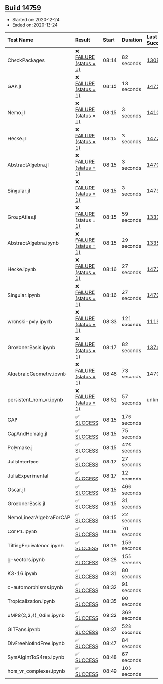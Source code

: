 ## [Build 14759](https://oscarci.mathematik.uni-kl.de/job/oscar/14759/)

* Started on: 2020-12-24
* Ended on: 2020-12-24

| Test Name    | Result | Start | Duration | Last Success | First Failure |
|:-------------|:-------|:------|:---------|:-------------|:--------------|
| CheckPackages | ❌ [FAILURE (status = 1)](https://oscarci.mathematik.uni-kl.de/job/oscar/14759/artifact/logs/build-14759/CheckPackages.log) | 08:14 | 82 seconds | [13085](https://oscarci.mathematik.uni-kl.de/job/oscar/13085/) | [13086](https://oscarci.mathematik.uni-kl.de/job/oscar/13086/) |
| GAP.jl | ❌ [FAILURE (status = 1)](https://oscarci.mathematik.uni-kl.de/job/oscar/14759/artifact/logs/build-14759/GAP.jl.log) | 08:15 | 13 seconds | [14758](https://oscarci.mathematik.uni-kl.de/job/oscar/14758/) | [14759](https://oscarci.mathematik.uni-kl.de/job/oscar/14759/) |
| Nemo.jl | ❌ [FAILURE (status = 1)](https://oscarci.mathematik.uni-kl.de/job/oscar/14759/artifact/logs/build-14759/Nemo.jl.log) | 08:15 | 3 seconds | [14101](https://oscarci.mathematik.uni-kl.de/job/oscar/14101/) | [14102](https://oscarci.mathematik.uni-kl.de/job/oscar/14102/) |
| Hecke.jl | ❌ [FAILURE (status = 1)](https://oscarci.mathematik.uni-kl.de/job/oscar/14759/artifact/logs/build-14759/Hecke.jl.log) | 08:15 | 3 seconds | [14723](https://oscarci.mathematik.uni-kl.de/job/oscar/14723/) | [14724](https://oscarci.mathematik.uni-kl.de/job/oscar/14724/) |
| AbstractAlgebra.jl | ❌ [FAILURE (status = 1)](https://oscarci.mathematik.uni-kl.de/job/oscar/14759/artifact/logs/build-14759/AbstractAlgebra.jl.log) | 08:15 | 3 seconds | [14701](https://oscarci.mathematik.uni-kl.de/job/oscar/14701/) | [14702](https://oscarci.mathematik.uni-kl.de/job/oscar/14702/) |
| Singular.jl | ❌ [FAILURE (status = 1)](https://oscarci.mathematik.uni-kl.de/job/oscar/14759/artifact/logs/build-14759/Singular.jl.log) | 08:15 | 3 seconds | [14732](https://oscarci.mathematik.uni-kl.de/job/oscar/14732/) | [14733](https://oscarci.mathematik.uni-kl.de/job/oscar/14733/) |
| GroupAtlas.jl | ❌ [FAILURE (status = 1)](https://oscarci.mathematik.uni-kl.de/job/oscar/14759/artifact/logs/build-14759/GroupAtlas.jl.log) | 08:15 | 59 seconds | [13311](https://oscarci.mathematik.uni-kl.de/job/oscar/13311/) | [13312](https://oscarci.mathematik.uni-kl.de/job/oscar/13312/) |
| AbstractAlgebra.ipynb | ❌ [FAILURE (status = 1)](https://oscarci.mathematik.uni-kl.de/job/oscar/14759/artifact/logs/build-14759/AbstractAlgebra.ipynb.log) | 08:15 | 29 seconds | [13355](https://oscarci.mathematik.uni-kl.de/job/oscar/13355/) | [13356](https://oscarci.mathematik.uni-kl.de/job/oscar/13356/) |
| Hecke.ipynb | ❌ [FAILURE (status = 1)](https://oscarci.mathematik.uni-kl.de/job/oscar/14759/artifact/logs/build-14759/Hecke.ipynb.log) | 08:16 | 27 seconds | [14723](https://oscarci.mathematik.uni-kl.de/job/oscar/14723/) | [14724](https://oscarci.mathematik.uni-kl.de/job/oscar/14724/) |
| Singular.ipynb | ❌ [FAILURE (status = 1)](https://oscarci.mathematik.uni-kl.de/job/oscar/14759/artifact/logs/build-14759/Singular.ipynb.log) | 08:16 | 27 seconds | [14701](https://oscarci.mathematik.uni-kl.de/job/oscar/14701/) | [14702](https://oscarci.mathematik.uni-kl.de/job/oscar/14702/) |
| wronski-poly.ipynb | ❌ [FAILURE (status = 1)](https://oscarci.mathematik.uni-kl.de/job/oscar/14759/artifact/logs/build-14759/wronski-poly.ipynb.log) | 08:33 | 121 seconds | [11192](https://oscarci.mathematik.uni-kl.de/job/oscar/11192/) | [11193](https://oscarci.mathematik.uni-kl.de/job/oscar/11193/) |
| GroebnerBasis.ipynb | ❌ [FAILURE (status = 1)](https://oscarci.mathematik.uni-kl.de/job/oscar/14759/artifact/logs/build-14759/GroebnerBasis.ipynb.log) | 08:17 | 82 seconds | [13748](https://oscarci.mathematik.uni-kl.de/job/oscar/13748/) | [13749](https://oscarci.mathematik.uni-kl.de/job/oscar/13749/) |
| AlgebraicGeometry.ipynb | ❌ [FAILURE (status = 1)](https://oscarci.mathematik.uni-kl.de/job/oscar/14759/artifact/logs/build-14759/AlgebraicGeometry.ipynb.log) | 08:46 | 73 seconds | [14701](https://oscarci.mathematik.uni-kl.de/job/oscar/14701/) | [14702](https://oscarci.mathematik.uni-kl.de/job/oscar/14702/) |
| persistent_hom_vr.ipynb | ❌ [FAILURE (status = 1)](https://oscarci.mathematik.uni-kl.de/job/oscar/14759/artifact/logs/build-14759/persistent_hom_vr.ipynb.log) | 08:51 | 57 seconds | unknown | unknown |
| GAP | ✅ [SUCCESS](https://oscarci.mathematik.uni-kl.de/job/oscar/14759/artifact/logs/build-14759/GAP.log) | 08:15 | 176 seconds |  |  |
| CapAndHomalg.jl | ✅ [SUCCESS](https://oscarci.mathematik.uni-kl.de/job/oscar/14759/artifact/logs/build-14759/CapAndHomalg.jl.log) | 08:15 | 75 seconds |  |  |
| Polymake.jl | ✅ [SUCCESS](https://oscarci.mathematik.uni-kl.de/job/oscar/14759/artifact/logs/build-14759/Polymake.jl.log) | 08:15 | 476 seconds |  |  |
| JuliaInterface | ✅ [SUCCESS](https://oscarci.mathematik.uni-kl.de/job/oscar/14759/artifact/logs/build-14759/JuliaInterface.log) | 08:17 | 27 seconds |  |  |
| JuliaExperimental | ✅ [SUCCESS](https://oscarci.mathematik.uni-kl.de/job/oscar/14759/artifact/logs/build-14759/JuliaExperimental.log) | 08:17 | 12 seconds |  |  |
| Oscar.jl | ✅ [SUCCESS](https://oscarci.mathematik.uni-kl.de/job/oscar/14759/artifact/logs/build-14759/Oscar.jl.log) | 08:15 | 466 seconds |  |  |
| GroebnerBasis.jl | ✅ [SUCCESS](https://oscarci.mathematik.uni-kl.de/job/oscar/14759/artifact/logs/build-14759/GroebnerBasis.jl.log) | 08:15 | 31 seconds |  |  |
| NemoLinearAlgebraForCAP | ✅ [SUCCESS](https://oscarci.mathematik.uni-kl.de/job/oscar/14759/artifact/logs/build-14759/NemoLinearAlgebraForCAP.log) | 08:15 | 22 seconds |  |  |
| CohP1.ipynb | ✅ [SUCCESS](https://oscarci.mathematik.uni-kl.de/job/oscar/14759/artifact/logs/build-14759/CohP1.ipynb.log) | 08:18 | 70 seconds |  |  |
| TiltingEquivalence.ipynb | ✅ [SUCCESS](https://oscarci.mathematik.uni-kl.de/job/oscar/14759/artifact/logs/build-14759/TiltingEquivalence.ipynb.log) | 08:19 | 159 seconds |  |  |
| g-vectors.ipynb | ✅ [SUCCESS](https://oscarci.mathematik.uni-kl.de/job/oscar/14759/artifact/logs/build-14759/g-vectors.ipynb.log) | 08:28 | 155 seconds |  |  |
| K3-16.ipynb | ✅ [SUCCESS](https://oscarci.mathematik.uni-kl.de/job/oscar/14759/artifact/logs/build-14759/K3-16.ipynb.log) | 08:31 | 80 seconds |  |  |
| c-automorphisms.ipynb | ✅ [SUCCESS](https://oscarci.mathematik.uni-kl.de/job/oscar/14759/artifact/logs/build-14759/c-automorphisms.ipynb.log) | 08:32 | 91 seconds |  |  |
| Tropicalization.ipynb | ✅ [SUCCESS](https://oscarci.mathematik.uni-kl.de/job/oscar/14759/artifact/logs/build-14759/Tropicalization.ipynb.log) | 08:35 | 90 seconds |  |  |
| uMPS(2,2,4)_0dim.ipynb | ✅ [SUCCESS](https://oscarci.mathematik.uni-kl.de/job/oscar/14759/artifact/logs/build-14759/uMPS-2-2-4-_0dim.ipynb.log) | 08:22 | 369 seconds |  |  |
| GITFans.ipynb | ✅ [SUCCESS](https://oscarci.mathematik.uni-kl.de/job/oscar/14759/artifact/logs/build-14759/GITFans.ipynb.log) | 08:37 | 528 seconds |  |  |
| DivFreeNotIndFree.ipynb | ✅ [SUCCESS](https://oscarci.mathematik.uni-kl.de/job/oscar/14759/artifact/logs/build-14759/DivFreeNotIndFree.ipynb.log) | 08:47 | 84 seconds |  |  |
| SymAlgIntToS4rep.ipynb | ✅ [SUCCESS](https://oscarci.mathematik.uni-kl.de/job/oscar/14759/artifact/logs/build-14759/SymAlgIntToS4rep.ipynb.log) | 08:48 | 67 seconds |  |  |
| hom_vr_complexes.ipynb | ✅ [SUCCESS](https://oscarci.mathematik.uni-kl.de/job/oscar/14759/artifact/logs/build-14759/hom_vr_complexes.ipynb.log) | 08:49 | 103 seconds |  |  |
